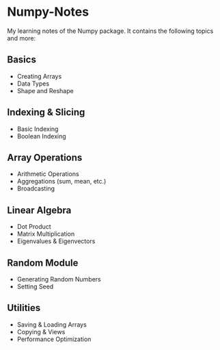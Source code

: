 # Numpy-Notes

My learning notes of the Numpy package. It contains the following topics and more:

## Basics
- Creating Arrays
- Data Types
- Shape and Reshape

## Indexing & Slicing
- Basic Indexing
- Boolean Indexing

## Array Operations
- Arithmetic Operations
- Aggregations (sum, mean, etc.)
- Broadcasting

## Linear Algebra
- Dot Product
- Matrix Multiplication
- Eigenvalues & Eigenvectors

## Random Module
- Generating Random Numbers
- Setting Seed

## Utilities
- Saving & Loading Arrays
- Copying & Views
- Performance Optimization

